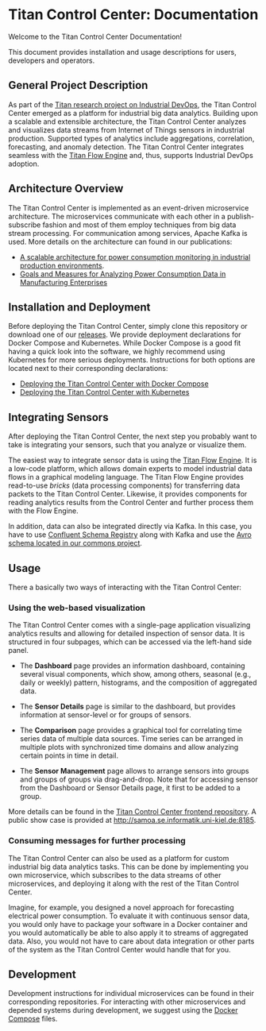 
# Titan Control Center: Documentation

Welcome to the Titan Control Center Documentation!

This document provides installation and usage descriptions for users, developers and operators.

## General Project Description

As part of the [Titan research project on Industrial DevOps](https://www.industrial-devops.org/en), the Titan Control
Center emerged as a platform for industrial big data analytics. Building upon a scalable and extensible architecture,
the Titan Control Center analyzes and visualizes data streams from Internet of Things sensors in industrial production.
Supported types of analytics include aggregations, correlation, forecasting, and anomaly detection. The Titan Control
Center integrates seamless with the [Titan Flow Engine](https://www.industrial-devops.org/en) and, thus, supports
Industrial DevOps adoption.

## Architecture Overview

The Titan Control Center is implemented as an event-driven microservice architecture. The microservices communicate
with each other in a publish-subscribe fashion and most of them employ techniques from big data stream processing. For
communication among services, Apache Kafka is used. More details on the architecture can found in our publications:

* [A scalable architecture for power consumption monitoring in industrial production environments](https://arxiv.org/pdf/1907.01046.pdf).
* [Goals and Measures for Analyzing Power Consumption Data in Manufacturing Enterprises](https://arxiv.org/pdf/2009.10369.pdf)

## Installation and Deployment

Before deploying the Titan Control Center, simply clone this repository or download one of our
[releases](https://github.com/cau-se/titan-ccp/releases). We provide deployment declarations for Docker Compose and
Kubernetes. While Docker Compose is a good fit having a quick look into the software, we highly recommend using
Kubernetes for more serious deployments. Instructions for both options are located next to their corresponding
declarations:

* [Deploying the Titan Control Center with Docker Compose](../docker-compose/titan-ccp)
* [Deploying the Titan Control Center with Kubernetes](../kubernetes)

## Integrating Sensors

After deploying the Titan Control Center, the next step you probably want to take is integrating your sensors, such
that you analyze or visualize them.

The easiest way to integrate sensor data is using the [Titan Flow Engine](https://www.industrial-devops.org/en). It is
a low-code platform, which allows domain experts to model industrial data flows in a graphical modeling language. The
Titan Flow Engine provides read-to-use *bricks* (data processing components) for transferring data packets to the Titan
Control Center. Likewise, it provides components for reading analytics results from the Control Center and further
process them with the Flow Engine.

In addition, data can also be integrated directly via Kafka. In this case, you have to use [Confluent Schema Registry](https://docs.confluent.io/platform/current/schema-registry/index.html)
along with Kafka and use the [Avro schema located in our commons project](https://github.com/cau-se/titan-ccp-common/blob/master/src-gen/main/avro/titan/ccp/model/records/ActivePowerRecord.avsc).

## Usage

There a basically two ways of interacting with the Titan Control Center:

### Using the web-based visualization

The Titan Control Center comes with a single-page application visualizing analytics results and allowing for detailed
inspection of sensor data. It is structured in four subpages, which can be accessed via the left-hand side panel. 

* The **Dashboard** page provides an information dashboard, containing several visual components, which show, among
others, seasonal (e.g., daily or weekly) pattern, histograms, and the composition of aggregated data.

* The **Sensor Details** page is similar to the dashboard, but provides information at sensor-level or for groups of
sensors.

* The **Comparison** page provides a graphical tool for correlating time series data of multiple data sources. Time
series can be arranged in multiple plots with synchronized time domains and allow analyzing certain points in time in
detail.

* The **Sensor Management** page allows to arrange sensors into groups and groups of groups via drag-and-drop. Note
that for accessing sensor from the Dashboard or Sensor Details page, it first to be added to a group.

More details can be found in the [Titan Control Center frontend repository](https://github.com/cau-se/titan-ccp-frontend).
A public show case is provided at http://samoa.se.informatik.uni-kiel.de:8185.


### Consuming messages for further processing

The Titan Control Center can also be used as a platform for custom industrial big data analytics tasks. This can be
done by implementing you own microservice, which subscribes to the data streams of other microservices, and deploying
it along with the rest of the Titan Control Center.

Imagine, for example, you designed a novel approach for forecasting electrical power consumption. To evaluate it with
continuous sensor data, you would only have to package your software in a Docker container and you would automatically
be able to also apply it to streams of aggregated data. Also, you would not have to care about data integration or
other parts of the system as the Titan Control Center would handle that for you.

## Development

Development instructions for individual microservices can be found in their corresponding repositories. For
interacting with other microservices and depended systems during development, we suggest using the
[Docker Compose](../docker-compose) files.
